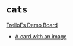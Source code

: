 # `cats`

[TrelloFs Demo Board](../TrelloFs_Demo_Board/README.md)

- [A card with an image](../TrelloFs_Demo_Board/A_Second_List_of_Cards/A_card_with_an_image.md)
